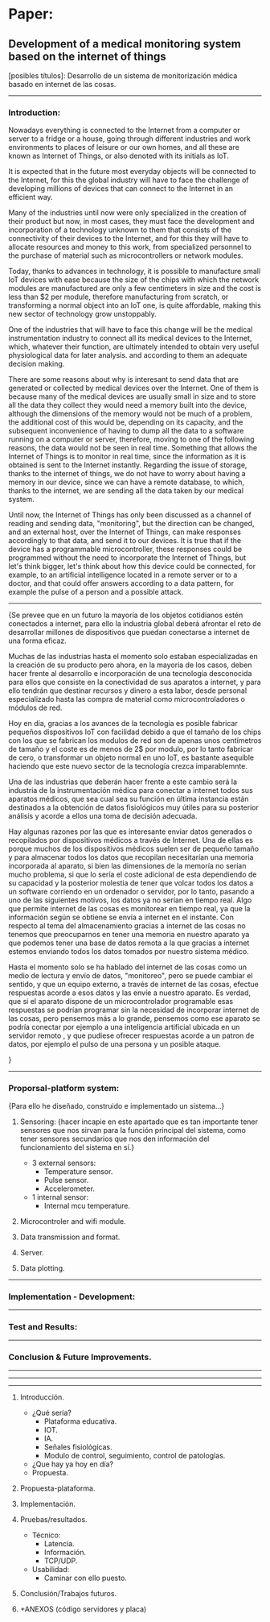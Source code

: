 # Paper:
## Development of a medical monitoring system based on the internet of things

[posibles títulos]:
Desarrollo de un sistema de monitorización médica basado en internet de las cosas. 

-------
### Introduction:

Nowadays everything is connected to the Internet from a computer or server to a fridge or a house, going through different industries and work environments to places of leisure or our own homes, and all these are known as Internet of Things, or also denoted with its initials as IoT.

It is expected that in the future most everyday objects will be connected to the Internet, for this the global industry will have to face the challenge of developing millions of devices that can connect to the Internet in an efficient way.

Many of the industries until now were only specialized in the creation of their product but now, in most cases, they must face the development and incorporation of a technology unknown to them that consists of the connectivity of their devices to the Internet, and for this they will have to allocate resources and money to this work, from specialized personnel to the purchase of material such as microcontrollers or network modules.

Today, thanks to advances in technology, it is possible to manufacture small IoT devices with ease because the size of the chips with which the network modules are manufactured are only a few centimeters in size and the cost is less than $2 per module, therefore manufacturing from scratch, or transforming a normal object into an IoT one, is quite affordable, making this new sector of technology grow unstoppably.

One of the industries that will have to face this change will be the medical instrumentation industry to connect all its medical devices to the Internet, which, whatever their function, are ultimately intended to obtain very useful physiological data for later analysis. and according to them an adequate decision making.

There are some reasons about why is interesant to send data that are generated or collected by medical devices over the Internet. One of them is because many of the medical devices are usually small in size and to store all the data they collect they would need a memory built into the device, although the dimensions of the memory would not be much of a problem, the additional cost of this would be, depending on its capacity, and the subsequent inconvenience of having to dump all the data to a software running on a computer or server, therefore, moving to one of the following reasons, the data would not be seen in real time. Something that allows the Internet of Things is to monitor in real time, since the information as it is obtained is sent to the Internet instantly.
Regarding the issue of storage, thanks to the internet of things, we do not have to worry about having a memory in our device, since we can have a remote database, to which, thanks to the internet, we are sending all the data taken by our medical system.

Until now, the Internet of Things has only been discussed as a channel of reading and sending data, "monitoring", but the direction can be changed, and an external host, over the Internet of Things, can make responses accordingly to that data, and send it to our devices. It is true that if the device has a programmable microcontroller, these responses could be programmed without the need to incorporate the Internet of Things, but let's think bigger, let's think about how this device could be connected, for example, to an artificial intelligence located in a remote server or to a doctor, and that could offer answers according to a data pattern, for example the pulse of a person and a possible attack.

----------

{Se prevee que en un futuro la mayoría de los objetos cotidianos estén conectados a internet, para ello la industria global deberá afrontar el reto de desarrollar millones de dispositivos que puedan conectarse a internet de una forma eficaz. 

Muchas de las industrias hasta el momento solo estaban especializadas en la creación de su producto pero ahora, en la mayoría de los casos,  deben hacer frente al desarrollo e incorporación de una tecnología desconocida para ellos que consiste en la conectividad de sus aparatos a internet, y para ello tendrán que destinar recursos y dinero a esta labor, desde personal especializado hasta las compra de material como microcontroladores o módulos de red.  

Hoy en día, gracias a los avances de la tecnología es posible fabricar pequeños dispositivos IoT con facilidad debido a que el tamaño de los chips con los que se fabrican los modulos de red son de apenas unos centímetros de tamaño y el coste es de menos de 2$ por modulo, por lo tanto fabricar de cero, o transformar un objeto normal en uno IoT, es bastante asequible haciendo que este nuevo sector de la tecnología crezca imparablemnte. 

Una de las industrias que deberán hacer frente a este cambio será la industria de la instrumentación médica para conectar a internet todos sus aparatos médicos, que sea cual sea su función en última instancia están destinados a la obtención de datos fisiológicos muy útiles para su posterior análisis y acorde a ellos una toma de decisión adecuada.

Hay algunas razones por las que es interesante enviar datos generados o recopilados por dispositivos médicos a través de Internet. Una de ellas es porque muchos de los dispositivos médicos suelen ser de pequeño tamaño y para almacenar todos los datos que recopilan necesitarían una memoria incorporada al aparato, si bien las dimensiones de la memoría no serían mucho problema, si que lo sería el coste adicional de esta dependiendo de su capacidad y la posterior molestia de tener que volcar todos los datos a un software corriendo en un ordenador o servidor, por lo tanto, pasando a uno de las siguientes motivos, los datos ya no serían en tiempo real. Algo que permite internet de las cosas es monitorear en tiempo real, ya que la información según se obtiene se envía a internet en el instante. 
Con respecto al tema del almacenamiento gracias a internet de las cosas no tenemos que preocuparnos en tener una memoria en nuestro aparato ya que podemos tener una base de datos remota a la que gracias a internet estemos enviando todos los datos tomados por nuestro sistema médico.

Hasta el momento solo se ha hablado del internet de las cosas como un medio de lectura y envío de datos, "monitoreo", pero se puede cambiar el sentido, y que un equipo externo, a través de internet de las cosas, efectue respuestas acorde a esos datos y las envíe a nuestro aparato. Es verdad, que si el aparato dispone de un microcontrolador programable esas respuestas se podrían programar sin la necesidad de incorporar internet de las cosas, pero pensemos más a lo grande, pensemos como ese aparato se podría conectar por ejemplo a una inteligencia artificial ubicada en un servidor remoto , y que pudiese ofrecer respuestas acorde a un patron de datos, por ejemplo el pulso de una persona y un posible ataque.


}


------- 
### Proporsal-platform system:
{Para ello he diseñado, construido e implementado un sistema...}
1. Sensoring: {hacer incapie en este apartado que es tan importante tener sensores que nos sirvan para la función principal del sistema, como tener sensores secundarios que nos den información del funcionamiento del sistema en sí.} 
    - 3 external sensors:
        - Temperature sensor.
        - Pulse sensor.
        - Accelerometer.
    - 1 internal sensor:
        - Internal mcu temperature.
     
2. Microcontroler and wifi module.
3. Data transmission and format.
4. Server.
5. Data plotting.

-------
### Implementation - Development:

-------
### Test and Results:

-------
### Conclusion & Future Improvements.

-------  






-------
-------

1. Introducción.
    - ¿Qué sería?
        - Plataforma educativa.
        - IOT.
        - IA.
        - Señales fisiológicas.
        - Modulo de control, seguimiento, control de patologías.
    - ¿Que hay ya hoy en día?
    - Propuesta.

2. Propuesta-plataforma.
3. Implementación.
4. Pruebas/resultados.
    - Técnico:
        - Latencia.
        - Información.
        - TCP/UDP.
    - Usabilidad:
        - Caminar con ello puesto.

5. Conclusión/Trabajos futuros.
6. +ANEXOS (código servidores y placa)